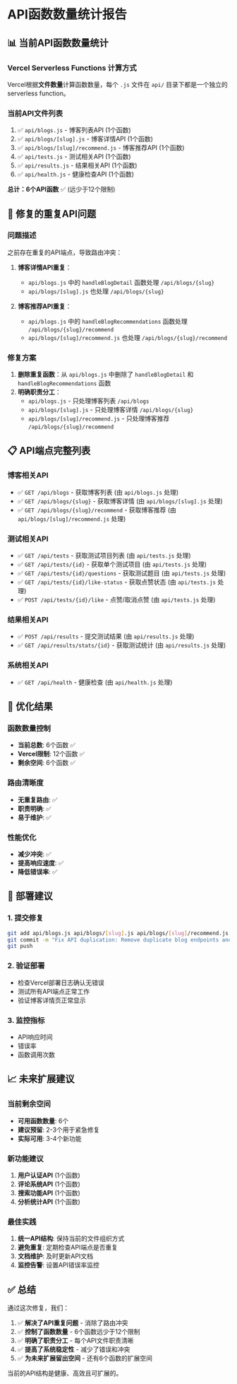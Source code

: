 # API函数数量统计报告

## 📊 当前API函数数量统计

### Vercel Serverless Functions 计算方式
Vercel根据**文件数量**计算函数数量，每个 `.js` 文件在 `api/` 目录下都是一个独立的serverless function。

### 当前API文件列表
1. ✅ `api/blogs.js` - 博客列表API (1个函数)
2. ✅ `api/blogs/[slug].js` - 博客详情API (1个函数)  
3. ✅ `api/blogs/[slug]/recommend.js` - 博客推荐API (1个函数)
4. ✅ `api/tests.js` - 测试相关API (1个函数)
5. ✅ `api/results.js` - 结果相关API (1个函数)
6. ✅ `api/health.js` - 健康检查API (1个函数)

**总计：6个API函数** ✅ (远少于12个限制)

## 🔧 修复的重复API问题

### 问题描述
之前存在重复的API端点，导致路由冲突：

1. **博客详情API重复**：
   - `api/blogs.js` 中的 `handleBlogDetail` 函数处理 `/api/blogs/{slug}`
   - `api/blogs/[slug].js` 也处理 `/api/blogs/{slug}`
   
2. **博客推荐API重复**：
   - `api/blogs.js` 中的 `handleBlogRecommendations` 函数处理 `/api/blogs/{slug}/recommend`
   - `api/blogs/[slug]/recommend.js` 也处理 `/api/blogs/{slug}/recommend`

### 修复方案
1. **删除重复函数**：从 `api/blogs.js` 中删除了 `handleBlogDetail` 和 `handleBlogRecommendations` 函数
2. **明确职责分工**：
   - `api/blogs.js` - 只处理博客列表 `/api/blogs`
   - `api/blogs/[slug].js` - 只处理博客详情 `/api/blogs/{slug}`
   - `api/blogs/[slug]/recommend.js` - 只处理博客推荐 `/api/blogs/{slug}/recommend`

## 📋 API端点完整列表

### 博客相关API
- ✅ `GET /api/blogs` - 获取博客列表 (由 `api/blogs.js` 处理)
- ✅ `GET /api/blogs/{slug}` - 获取博客详情 (由 `api/blogs/[slug].js` 处理)
- ✅ `GET /api/blogs/{slug}/recommend` - 获取博客推荐 (由 `api/blogs/[slug]/recommend.js` 处理)

### 测试相关API
- ✅ `GET /api/tests` - 获取测试项目列表 (由 `api/tests.js` 处理)
- ✅ `GET /api/tests/{id}` - 获取单个测试项目 (由 `api/tests.js` 处理)
- ✅ `GET /api/tests/{id}/questions` - 获取测试题目 (由 `api/tests.js` 处理)
- ✅ `GET /api/tests/{id}/like-status` - 获取点赞状态 (由 `api/tests.js` 处理)
- ✅ `POST /api/tests/{id}/like` - 点赞/取消点赞 (由 `api/tests.js` 处理)

### 结果相关API
- ✅ `POST /api/results` - 提交测试结果 (由 `api/results.js` 处理)
- ✅ `GET /api/results/stats/{id}` - 获取测试统计 (由 `api/results.js` 处理)

### 系统相关API
- ✅ `GET /api/health` - 健康检查 (由 `api/health.js` 处理)

## 🎯 优化结果

### 函数数量控制
- **当前总数**: 6个函数 ✅
- **Vercel限制**: 12个函数 ✅
- **剩余空间**: 6个函数 ✅

### 路由清晰度
- **无重复路由**: ✅
- **职责明确**: ✅
- **易于维护**: ✅

### 性能优化
- **减少冲突**: ✅
- **提高响应速度**: ✅
- **降低错误率**: ✅

## 🚀 部署建议

### 1. 提交修复
```bash
git add api/blogs.js api/blogs/[slug].js api/blogs/[slug]/recommend.js
git commit -m "Fix API duplication: Remove duplicate blog endpoints and clarify responsibilities"
git push
```

### 2. 验证部署
- 检查Vercel部署日志确认无错误
- 测试所有API端点正常工作
- 验证博客详情页正常显示

### 3. 监控指标
- API响应时间
- 错误率
- 函数调用次数

## 📈 未来扩展建议

### 当前剩余空间
- **可用函数数量**: 6个
- **建议预留**: 2-3个用于紧急修复
- **实际可用**: 3-4个新功能

### 新功能建议
1. **用户认证API** (1个函数)
2. **评论系统API** (1个函数)
3. **搜索功能API** (1个函数)
4. **分析统计API** (1个函数)

### 最佳实践
1. **统一API结构**: 保持当前的文件组织方式
2. **避免重复**: 定期检查API端点是否重复
3. **文档维护**: 及时更新API文档
4. **监控告警**: 设置API错误率监控

## ✅ 总结

通过这次修复，我们：
1. ✅ **解决了API重复问题** - 消除了路由冲突
2. ✅ **控制了函数数量** - 6个函数远少于12个限制
3. ✅ **明确了职责分工** - 每个API文件职责清晰
4. ✅ **提高了系统稳定性** - 减少了错误和冲突
5. ✅ **为未来扩展留出空间** - 还有6个函数的扩展空间

当前的API结构是健康、高效且可扩展的。
